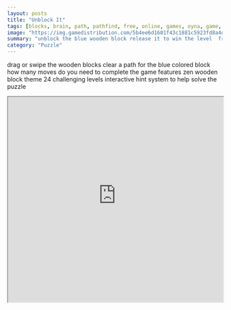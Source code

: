 ```yaml
---
layout: posts
title: "Unblock It"
tags: [blocks, brain, path, pathfind, free, online, games, oyna, game, free, games, play, play, games]
image: "https://img.gamedistribution.com/5b4ee6d1601f43c1881c5923fd8a4d8d-1280x550.jpeg"
summary: "unblock the blue wooden block release it to win the level  free online games oyna game free games play play games"
category: "Puzzle"
---
```


drag or swipe the wooden blocks clear a path for the blue colored block how many moves do you need to complete the game features zen wooden block theme 24 challenging levels interactive hint system to help solve the puzzle

<iframe width="100%" height="480px;" src="https://html5.gamedistribution.com/5b4ee6d1601f43c1881c5923fd8a4d8d/"></iframe>